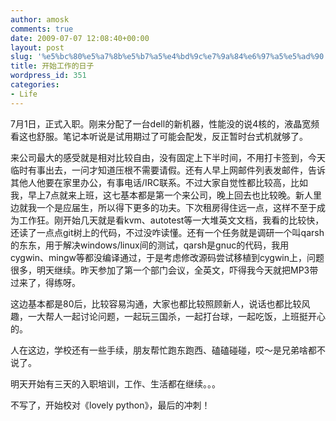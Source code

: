 ```yaml
---
author: amosk
comments: true
date: 2009-07-07 12:08:40+00:00
layout: post
slug: '%e5%bc%80%e5%a7%8b%e5%b7%a5%e4%bd%9c%e7%9a%84%e6%97%a5%e5%ad%90'
title: 开始工作的日子
wordpress_id: 351
categories:
- Life
---
```


7月1日，正式入职。刚来分配了一台dell的新机器，性能没的说4核的，液晶宽频看这也舒服。笔记本听说是试用期过了可能会配发，反正暂时台式机就够了。

来公司最大的感受就是相对比较自由，没有固定上下半时间，不用打卡签到，今天临时有事出去，一问才知道压根不需要请假。还有人早上网邮件列表发邮件，告诉其他人他要在家里办公，有事电话/IRC联系。不过大家自觉性都比较高，比如我，早上7点就来上班，这七基本都是第一个来公司，晚上回去也比较晚。新人里边就我一个是应届生，所以得下更多的功夫。下次租房得住远一点，这样不至于成为工作狂。刚开始几天就是看kvm、autotest等一大堆英文文档，我看的比较快，还读了一点点git树上的代码，不过没咋读懂。还有一个任务就是调研一个叫qarsh的东东，用于解决windows/linux间的测试，qarsh是gnuc的代码，我用cygwin、mingw等都没编译通过，于是考虑修改源码尝试移植到cygwin上，问题很多，明天继续。昨天参加了第一个部门会议，全英文，吓得我今天就把MP3带过来了，得练呀。

这边基本都是80后，比较容易沟通，大家也都比较照顾新人，说话也都比较风趣，一大帮人一起讨论问题，一起玩三国杀，一起打台球，一起吃饭，上班挺开心的。

人在这边，学校还有一些手续，朋友帮忙跑东跑西、磕磕碰碰，哎～是兄弟啥都不说了。

明天开始有三天的入职培训，工作、生活都在继续。。。

不写了，开始校对《lovely python》，最后的冲刺！
